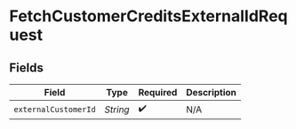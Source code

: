 # FetchCustomerCreditsExternalIdRequest


## Fields

| Field                | Type                 | Required             | Description          |
| -------------------- | -------------------- | -------------------- | -------------------- |
| `externalCustomerId` | *String*             | :heavy_check_mark:   | N/A                  |